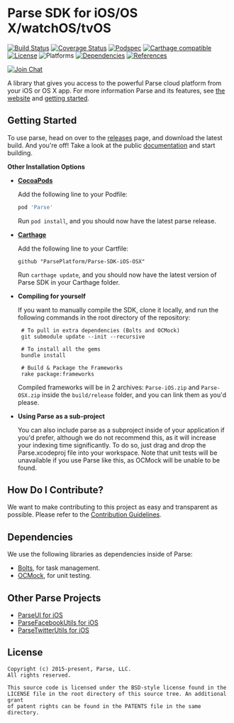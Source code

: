 # Parse SDK for iOS/OS X/watchOS/tvOS

[![Build Status][build-status-svg]][build-status-link]
[![Coverage Status][coverage-status-svg]][coverage-status-link]
[![Podspec][podspec-svg]][podspec-link]
[![Carthage compatible][carthage-svg]](carthage-link)
[![License][license-svg]][license-link]
![Platforms][platforms-svg]
[![Dependencies][dependencies-svg]][dependencies-link]
[![References][references-svg]][references-link]

[![Join Chat][gitter-svg]][gitter-link]

A library that gives you access to the powerful Parse cloud platform from your iOS or OS X app.
For more information Parse and its features, see [the website][parse.com] and [getting started][docs].

## Getting Started

To use parse, head on over to the [releases][releases] page, and download the latest build.
And you're off! Take a look at the public [documentation][docs] and start building.

**Other Installation Options**

 - **[CocoaPods](https://cocoapods.org)**
 
   Add the following line to your Podfile:
   ```ruby
   pod 'Parse'
   ```
   Run `pod install`, and you should now have the latest parse release.
    
    
 - **[Carthage](https://github.com/carthage/carthage)**
 
   Add the following line to your Cartfile:
   ```
   github "ParsePlatform/Parse-SDK-iOS-OSX"
   ```
   Run `carthage update`, and you should now have the latest version of Parse SDK in your Carthage folder.

 - **Compiling for yourself**

    If you want to manually compile the SDK, clone it locally, and run the following commands in the root directory of the repository:

        # To pull in extra dependencies (Bolts and OCMock)
        git submodule update --init --recursive

        # To install all the gems
        bundle install

        # Build & Package the Frameworks
        rake package:frameworks

    Compiled frameworks will be in 2 archives: `Parse-iOS.zip` and `Parse-OSX.zip` inside the `build/release` folder, and you can link them as you'd please.

 - **Using Parse as a sub-project**

    You can also include parse as a subproject inside of your application if you'd prefer, although we do not recommend this, as it will increase your indexing time significantly. To do so, just drag and drop the Parse.xcodeproj file into your workspace. Note that unit tests will be unavailable if you use Parse like this, as OCMock will be unable to be found.

## How Do I Contribute?

We want to make contributing to this project as easy and transparent as possible. Please refer to the [Contribution Guidelines][contributing].

## Dependencies

We use the following libraries as dependencies inside of Parse:

 - [Bolts][bolts-framework], for task management.
 - [OCMock][ocmock-framework], for unit testing.

## Other Parse Projects

 - [ParseUI for iOS][parseui-link]
 - [ParseFacebookUtils for iOS][parsefacebookutils-link]
 - [ParseTwitterUtils for iOS][parsetwitterutils-link]

## License

```
Copyright (c) 2015-present, Parse, LLC.
All rights reserved.

This source code is licensed under the BSD-style license found in the
LICENSE file in the root directory of this source tree. An additional grant
of patent rights can be found in the PATENTS file in the same directory.
```

 [parse.com]: https://www.parse.com/products/ios
 [docs]: https://www.parse.com/docs/ios/guide
 [blog]: https://blog.parse.com/

 [parseui-link]: https://github.com/ParsePlatform/ParseUI-iOS
 [parsefacebookutils-link]: https://github.com/ParsePlatform/ParseFacebookUtils-iOS
 [parsetwitterutils-link]: https://github.com/ParsePlatform/ParseTwitterUtils-iOS

 [releases]: https://github.com/ParsePlatform/Parse-SDK-iOS-OSX/releases
 [contributing]: https://github.com/ParsePlatform/Parse-SDK-iOS-OSX/blob/master/CONTRIBUTING.md

 [bolts-framework]: https://github.com/BoltsFramework/Bolts-iOS
 [ocmock-framework]: http://ocmock.org

 [build-status-svg]: https://img.shields.io/travis/ParsePlatform/Parse-SDK-iOS-OSX/master.svg
 [build-status-link]: https://travis-ci.org/ParsePlatform/Parse-SDK-iOS-OSX/branches

 [coverage-status-svg]: https://img.shields.io/codecov/c/github/ParsePlatform/Parse-SDK-iOS-OSX/master.svg
 [coverage-status-link]: https://codecov.io/github/ParsePlatform/Parse-SDK-iOS-OSX?branch=master

 [license-svg]: https://img.shields.io/badge/license-BSD-lightgrey.svg
 [license-link]: https://github.com/ParsePlatform/Parse-SDK-iOS-OSX/blob/master/LICENSE

 [podspec-svg]: https://img.shields.io/cocoapods/v/Parse.svg
 [podspec-link]: https://cocoapods.org/pods/Parse
 
 [carthage-svg]: https://img.shields.io/badge/Carthage-compatible-4BC51D.svg?style=flat
 [carthage-link]: https://github.com/carthage/carthage

 [platforms-svg]: http://img.shields.io/cocoapods/p/Parse.svg?style=flat

 [dependencies-svg]: https://img.shields.io/badge/dependencies-2-yellowgreen.svg
 [dependencies-link]: https://github.com/ParsePlatform/Parse-SDK-iOS-OSX/blob/master/Vendor

 [references-svg]: https://www.versioneye.com/objective-c/parse/reference_badge.svg
 [references-link]: https://www.versioneye.com/objective-c/parse/references

 [gitter-svg]: https://img.shields.io/badge/gitter-join%20chat%20%E2%86%92-brightgreen.svg
 [gitter-link]: https://gitter.im/ParsePlatform/Chat
